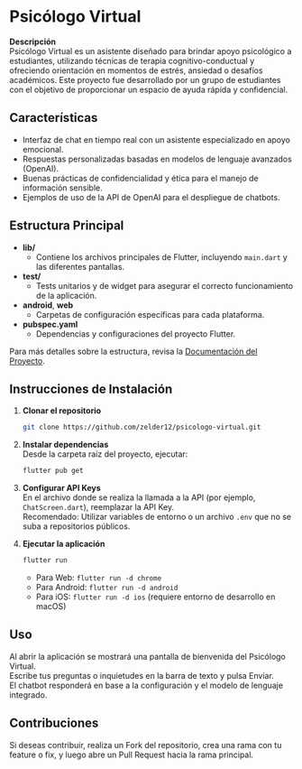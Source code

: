 # Psicólogo Virtual

**Descripción**  
Psicólogo Virtual es un asistente diseñado para brindar apoyo psicológico a estudiantes, utilizando técnicas de terapia cognitivo-conductual y ofreciendo orientación en momentos de estrés, ansiedad o desafíos académicos. Este proyecto fue desarrollado por un grupo de estudiantes con el objetivo de proporcionar un espacio de ayuda rápida y confidencial.

## Características
- Interfaz de chat en tiempo real con un asistente especializado en apoyo emocional.
- Respuestas personalizadas basadas en modelos de lenguaje avanzados (OpenAI).
- Buenas prácticas de confidencialidad y ética para el manejo de información sensible.
- Ejemplos de uso de la API de OpenAI para el despliegue de chatbots.

## Estructura Principal
- **lib/**  
    - Contiene los archivos principales de Flutter, incluyendo `main.dart` y las diferentes pantallas.
- **test/**  
    - Tests unitarios y de widget para asegurar el correcto funcionamiento de la aplicación.
- **android**, **web**  
    - Carpetas de configuración específicas para cada plataforma.
- **pubspec.yaml**  
    - Dependencias y configuraciones del proyecto Flutter.

Para más detalles sobre la estructura, revisa la [Documentación del Proyecto](./DOC_DOCUMENT.md).

## Instrucciones de Instalación

1. **Clonar el repositorio**  
     ```bash
     git clone https://github.com/zelder12/psicologo-virtual.git
     ```

2. **Instalar dependencias**  
     Desde la carpeta raíz del proyecto, ejecutar:  
     ```bash
     flutter pub get
     ```

3. **Configurar API Keys**  
     En el archivo donde se realiza la llamada a la API (por ejemplo, `ChatScreen.dart`), reemplazar la API Key.  
     Recomendado: Utilizar variables de entorno o un archivo `.env` que no se suba a repositorios públicos.

4. **Ejecutar la aplicación**  
     ```bash
     flutter run
     ```
     - Para Web: `flutter run -d chrome`
     - Para Android: `flutter run -d android`
     - Para iOS: `flutter run -d ios` (requiere entorno de desarrollo en macOS)

## Uso
Al abrir la aplicación se mostrará una pantalla de bienvenida del Psicólogo Virtual.  
Escribe tus preguntas o inquietudes en la barra de texto y pulsa Enviar.  
El chatbot responderá en base a la configuración y el modelo de lenguaje integrado.

## Contribuciones
Si deseas contribuir, realiza un Fork del repositorio, crea una rama con tu feature o fix, y luego abre un Pull Request hacia la rama principal.

